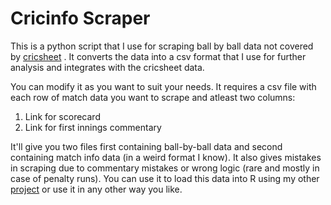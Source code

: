 # Cricinfo Scraper
This is a python script that I use for scraping ball by ball data not covered by [cricsheet](http://cricsheet.org/) . It converts the data into a csv format that I use for further analysis and integrates with the cricsheet data.

You can modify it as you want to suit your needs. It requires a csv file with each row of match data you want to scrape and atleast two columns:
1. Link for scorecard
2. Link for first innings commentary

It'll give you two files first containing ball-by-ball data and second containing match info data (in a weird format I know). It also gives mistakes in scraping due to commentary mistakes or wrong logic (rare and mostly in case of penalty runs). You can use it to load this data into R using my other [project](https://github.com/mudassirkhan19/cricsheet-data-analysis-stats) or use it in any other way you like.
